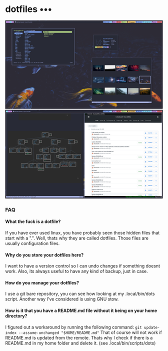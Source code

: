 # dotfiles •••

![](git-images/1588125301.png)
![](git-images/1588124939.png)

### FAQ
#### What the fuck is a dotfile?
If you have ever used linux, you have probably seen those hidden files that start with a ".". Well, thats why they are called dotfiles. Those files are usually configuration files.

#### Why do you store your dotfiles here?
I want to have a version control so I can undo changes if something doesnt work. Also, its always useful to have any kind of backup, just in case.

#### How do you manage your dotfiles?
I use a git bare repository, you can see how looking at my .local/bin/dots script. Another way I've considered is using GNU stow.

#### How is it that you have a README.md file without it being on your home directory?
I figured out a workaround by running the following command: 
```git update-index --assume-unchanged "$HOME/README.md"```
That of course will not work if README.md is updated from the remote. Thats why I check if there is a README.md in my home folder and delete it. (see .local/bin/scripts/dots)


